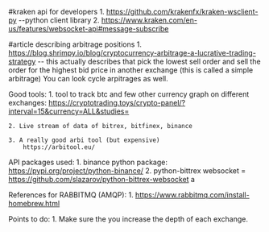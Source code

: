 #kraken api for developers
    1. https://github.com/krakenfx/kraken-wsclient-py --python client library
    2. https://www.kraken.com/en-us/features/websocket-api#message-subscribe

#article describing arbitrage positions
    1. https://blog.shrimpy.io/blog/cryptocurrency-arbitrage-a-lucrative-trading-strategy   -- this actually describes that pick the lowest sell order and sell the order for the highest bid price in another exchange (this is called a simple arbitrage) 
    You can look cycle arpitrages as well.


Good tools:
    1. tool to track btc and few other currency graph on different exchanges: https://cryptotrading.toys/crypto-panel/?interval=15&currency=ALL&studies=

    2. Live stream of data of bitrex, bitfinex, binance

    3. A really good arbi tool (but expensive)
        https://arbitool.eu/

    
API packages used:
    1. binance python package: https://pypi.org/project/python-binance/
    2. python-bittrex websocket = https://github.com/slazarov/python-bittrex-websocket
    a


References for RABBITMQ (AMQP):
    1. https://www.rabbitmq.com/install-homebrew.html





Points to do:
    1. Make sure the you increase the depth of each exchange. 